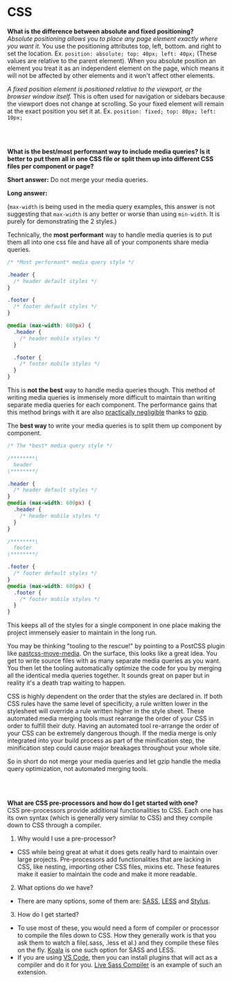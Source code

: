 # CSS

**What is the difference between absolute and fixed positioning?**  
_Absolute positioning allows you to place any page element exactly where you want it._ You use the positioning attributes top, left, bottom. and right to set the location. Ex. `position: absolute; top: 40px; left: 40px;` (These values are relative to the parent element). When you absolute position an element you treat it as an independent element on the page, which means it  will not be affected by other elements and it won't affect other elements.

_A fixed position element is positioned relative to the viewport, or the browser window itself._ This is often used for navigation or sidebars because the viewport does not change at scrolling. So your fixed element will remain at the exact position you set it at. Ex. `position: fixed; top: 80px; left: 10px;`  

<br/><br/>

**What is the best/most performant way to include media queries? Is it better to put them all in one CSS file or split them up into different CSS files per component or page?**  

**Short answer:** Do not merge your media queries.

**Long answer:**

(`max-width` is being used in the media query examples, this answer is not suggesting that `max-width` is any better or worse than using `min-width`. It is purely for demonstrating the 2 styles.)

Technically, the **most performant** way to handle media queries is to put them all into one css file and have all of your components share media queries.

```css
/* *Most performant* media query style */

.header {
  /* header default styles */
}

.footer {
  /* footer default styles */
}

@media (max-width: 600px) {
  .header {
    /* header mobile styles */
  }

  .footer {
    /* footer mobile styles */
  }
}
```

This is **not the best** way to handle media queries though. This method of writing media queries is immensely more difficult to maintain than writing separate media queries for each component. The performance gains that this method brings with it are also [practically negligible](https://benfrain.com/inline-or-combined-media-queries-in-sass-fight/) thanks to [gzip](https://en.wikipedia.org/wiki/Gzip).

The **best way** to write your media queries is to split them up component by component.

```css
/* The *best* media query style */

/********\
  header
\********/

.header {
  /* header default styles */
}
@media (max-width: 600px) {
  .header {
    /* header mobile styles */
  }
}

/********\
  footer
\********/

.footer {
  /* footer default styles */
}
@media (max-width: 600px) {
  .footer {
    /* footer mobile styles */
  }
}
```

This keeps all of the styles for a single component in one place making the project immensely easier to maintain in the long run.

You may be thinking "tooling to the rescue!" by pointing to a PostCSS plugin like [pastcss-move-media](https://www.npmjs.com/package/postcss-move-media). On the surface, this looks like a great idea. You get to write source files with as many separate media queries as you want. You then let the tooling automatically optimize the code for you by merging all the identical media queries together. It sounds great on paper but in reality it's a death trap waiting to happen.

CSS is highly dependent on the order that the styles are declared in. If both CSS rules have the same level of specificity, a rule written lower in the stylesheet will override a rule written higher in the style sheet. These automated media merging tools must rearrange the order of your CSS in order to fulfill their duty. Having an automated tool re-arrange the order of your CSS can be extremely dangerous though. If the media merge is only integrated into your build process as part of the minification step, the minification step could cause major breakages throughout your whole site.

So in short do not merge your media queries and let gzip handle the media query optimization, not automated merging tools.

<br/><br/>

**What are CSS pre-processors and how do I get started with one?**   
CSS pre-processors provide additional functionalities to CSS. Each one has its own syntax (which is generally very similar to CSS) and they compile down to CSS through a compiler.

1. Why would I use a pre-processor?
- CSS while being great at what it does gets really hard to maintain over large projects. Pre-processors add functionalities that are lacking in CSS, like nesting, importing other CSS files, mixins etc. These features make it easier to maintain the code and make it more readable.

2. What options do we have?
- There are many options, some of them are: [SASS](http://sass-lang.com/), [LESS](http://lesscss.org/) and [Stylus](http://stylus-lang.com/).

3. How do I get started?
- To use most of these, you would need a form of compiler or processor to compile the files down to CSS. How they generally work is that you ask them to watch a file(.sass, .less et al.) and they compile these files on the fly. [Koala](http://koala-app.com/) is one such option for SASS and LESS.
- If you are using [VS Code](https://code.visualstudio.com/), then you can install plugins that will act as a compiler and do it for you. [Live Sass Compiler](https://marketplace.visualstudio.com/items?itemName=ritwickdey.live-sass) is an example of such an extension.
